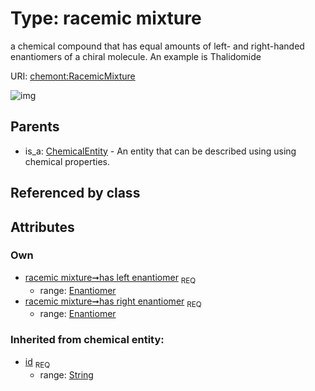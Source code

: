 
# Type: racemic mixture


a chemical compound that has equal amounts of left- and right-handed enantiomers of a chiral molecule. An example is Thalidomide

URI: [chemont:RacemicMixture](http://w3id.org/chemontRacemicMixture)


![img](http://yuml.me/diagram/nofunky;dir:TB/class/[Enantiomer]<has%20right%20enantiomer%201..1-%20[RacemicMixture&#124;id(i):string],[Enantiomer]<has%20left%20enantiomer%201..1-%20[RacemicMixture],[ChemicalEntity]^-[RacemicMixture],[Enantiomer],[ChemicalEntity])

## Parents

 *  is_a: [ChemicalEntity](ChemicalEntity.md) - An entity that can be described using using chemical properties.

## Referenced by class


## Attributes


### Own

 * [racemic mixture➞has left enantiomer](racemic_mixture_has_left_enantiomer.md)  <sub>REQ</sub>
    * range: [Enantiomer](Enantiomer.md)
 * [racemic mixture➞has right enantiomer](racemic_mixture_has_right_enantiomer.md)  <sub>REQ</sub>
    * range: [Enantiomer](Enantiomer.md)

### Inherited from chemical entity:

 * [id](id.md)  <sub>REQ</sub>
    * range: [String](types/String.md)
